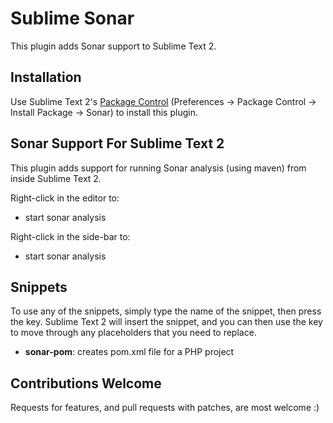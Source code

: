 Sublime Sonar
===============

This plugin adds Sonar support to Sublime Text 2.

Installation
------------

Use Sublime Text 2's [Package Control](http://wbond.net/sublime_packages/package_control) (Preferences -> Package Control -> Install Package -> Sonar) to install this plugin.

Sonar Support For Sublime Text 2
----------------------------------

This plugin adds support for running Sonar analysis (using maven) from inside Sublime Text 2.

Right-click in the editor to:

* start sonar analysis

Right-click in the side-bar to:

* start sonar analysis

Snippets
--------

To use any of the snippets, simply type the name of the snippet, then press the <TAB> key.  Sublime Text 2 will insert the snippet, and you can then use the <TAB> key to move through any placeholders that you need to replace.

* __sonar-pom__: creates pom.xml file for a PHP project

Contributions Welcome
---------------------

Requests for features, and pull requests with patches, are most welcome :)
